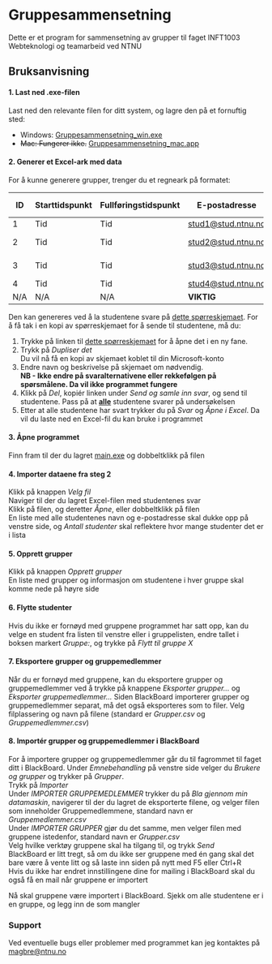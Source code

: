 # Gruppesammensetning

Dette er et program for sammensetning av grupper til faget INFT1003 Webteknologi og teamarbeid ved NTNU

## Bruksanvisning
#### 1. Last ned .exe-filen
Last ned den relevante filen for ditt system, og lagre den på et fornuftig sted:
* Windows: [Gruppesammensetning_win.exe](./dist/Gruppesammensetning_win.exe)
* ~~Mac: Fungerer ikke.~~  [Gruppesammensetning_mac.app](./dist/Gruppesammensetning_mac.zip)

#### 2. Generer et Excel-ark med data
For å kunne generere grupper, trenger du et regneark på formatet:

| ID  | Starttidspunkt | Fullføringstidspunkt | E-postadresse      | Navn       | Brukernavn | Programmeringserfaring        | Ønsket arbeidstid | Ønskede samarbeidspartnere |
|-----|----------------|----------------------|--------------------|------------|------------|-------------------------------|-------------------|----------------------------|
| 1   | Tid            | Tid                  | stud1@stud.ntnu.no | student1   | stud1      | Erfaring med JavaScript;      | Dagtid            | student2                   |
| 2   | Tid            | Tid                  | stud2@stud.ntnu.no | student2   | stud2      | Erfaring med andre språk;     | Kveldstid         |                            |
| 3   | Tid            | Tid                  | stud3@stud.ntnu.no | student3   | stud3      | Ingen programmeringserfaring; | Fleksibel         |                            |
| 4   | Tid            | Tid                  | stud4@stud.ntnu.no | student4   | stud4      | Følger JavaScript-kurs;       | Dagtid            |                            | 
| N/A | N/A            | N/A                  | **VIKTIG**         | **VIKTIG** | **VIKTIG** | **VIKTIG**                    | **VIKTIG**        | Frivillig                  |

Den kan genereres ved å la studentene svare på [dette spørreskjemaet](https://forms.office.com/Pages/ShareFormPage.aspx?id=cgahCS-CZ0SluluzdZZ8BVIwJWvqz_9Crtj1AnKbJ95UMDFaVjYwQkxDVzdZVUlYNERJRzZRNjlKSy4u&sharetoken=z0NOzokK5c78FgHYXRT3). For å få tak i en kopi av spørreskjemaet for å sende til studentene, må du:
1. Trykke på linken til [dette spørreskjemaet](https://forms.office.com/Pages/ShareFormPage.aspx?id=cgahCS-CZ0SluluzdZZ8BVIwJWvqz_9Crtj1AnKbJ95UMDFaVjYwQkxDVzdZVUlYNERJRzZRNjlKSy4u&sharetoken=z0NOzokK5c78FgHYXRT3) for å åpne det i en ny fane.
2. Trykk på _Dupliser det_  
Du vil nå få en kopi av skjemaet koblet til din Microsoft-konto
3. Endre navn og beskrivelse på skjemaet om nødvendig.  
**NB - Ikke endre på svaralternativene eller rekkefølgen på spørsmålene. Da vil ikke programmet fungere**
4. Klikk på _Del_, kopiér linken under _Send og samle inn svar_, og send til studentene. Pass på at **<ins>alle</ins>** studentene svarer på undersøkelsen
5. Etter at alle studentene har svart trykker du på _Svar_ og _Åpne i Excel_. Da vil du laste ned en Excel-fil du kan bruke i programmet

#### 3. Åpne programmet
Finn fram til der du lagret [main.exe](./dist/Gruppesammensetning.exe) og dobbeltklikk på filen

#### 4. Importer dataene fra steg 2
Klikk på knappen _Velg fil_  
Naviger til der du lagret Excel-filen med studentenes svar  
Klikk på filen, og deretter _Åpne_, eller dobbeltklikk på filen  
En liste med alle studentenes navn og e-postadresse skal dukke opp på venstre side, og _Antall studenter_ skal reflektere hvor mange studenter det er i lista  

#### 5. Opprett grupper
Klikk på knappen _Opprett grupper_  
En liste med grupper og informasjon om studentene i hver gruppe skal komme nede på høyre side

#### 6. Flytte studenter
Hvis du ikke er fornøyd med gruppene programmet har satt opp, kan du velge en student fra listen til venstre eller i gruppelisten, endre tallet i boksen markert _Gruppe:_, og trykke på _Flytt til gruppe X_

#### 7. Eksportere grupper og gruppemedlemmer
Når du er fornøyd med gruppene, kan du eksportere grupper og gruppemedlemmer ved å trykke på knappene _Eksporter grupper..._ og _Eksporter gruppemedlemmer..._
Siden BlackBoard importerer grupper og gruppemedlemmer separat, må det også eksporteres som to filer.
Velg filplassering og navn på filene (standard er _Grupper.csv_ og _Gruppemedlemmer.csv_)

#### 8. Importér grupper og gruppemedlemmer i BlackBoard
For å importere grupper og gruppemedlemmer går du til fagrommet til faget ditt i BlackBoard.
Under _Emnebehandling_ på venstre side velger du _Brukere og grupper_ og trykker på _Grupper_.  
Trykk på _Importer_  
Under _IMPORTER GRUPPEMEDLEMMER_ trykker du på _Bla gjennom min datamaskin_, navigerer til der du lagret de eksporterte filene, og velger filen som inneholder Gruppemedlemmene, standard navn er _Gruppemedlemmer.csv_  
Under _IMPORTER GRUPPER_ gjør du det samme, men velger filen med gruppene istedenfor, standard navn er _Grupper.csv_  
Velg hvilke verktøy gruppene skal ha tilgang til, og trykk _Send_  
BlackBoard er litt tregt, så om du ikke ser gruppene med én gang skal det bare være å vente litt og så laste inn siden på nytt med F5 eller Ctrl+R  
Hvis du ikke har endret innstillingene dine for mailing i BlackBoard skal du også få en mail når gruppene er importert

Nå skal gruppene være importert i BlackBoard. Sjekk om alle studentene er i en gruppe, og legg inn de som mangler


### Support
Ved eventuelle bugs eller problemer med programmet kan jeg kontaktes på [magbre@ntnu.no](mailto:magbre@ntnu.no?subject=Gruppesammensetning)